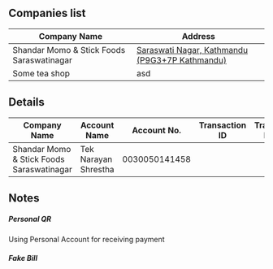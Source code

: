 
## Companies list

|Company Name|Address|
|---|---|
|Shandar Momo & Stick Foods Saraswatinagar|[Saraswati Nagar, Kathmandu (P9G3+7P Kathmandu)](https://maps.app.goo.gl/biwBZQDzkkh6sVX46?g_st=ic)|
|Some tea shop | asd |


## Details

|Company Name|Account Name| Account No.| Transaction ID| Transaction Picture|
|---|---|---|---|---|
|Shandar Momo & Stick Foods Saraswatinagar| Tek Narayan Shrestha | 0030050141458| ||



## Notes

##### Personal QR
Using Personal Account for receiving payment

##### Fake Bill
